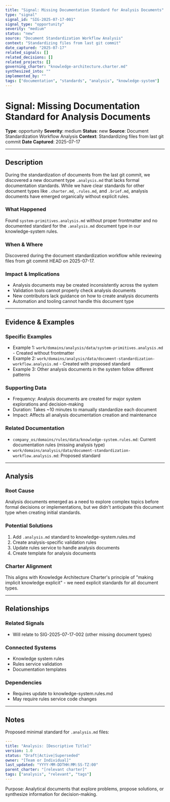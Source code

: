 ```yaml
---
title: "Signal: Missing Documentation Standard for Analysis Documents"
type: "signal"
signal_id: "SIG-2025-07-17-001"
signal_type: "opportunity"
severity: "medium"
status: "new"
source: "Document Standardization Workflow Analysis"
context: "Standardizing files from last git commit"
date_captured: "2025-07-17"
related_signals: []
related_decisions: []
related_projects: []
governing_charter: "knowledge-architecture.charter.md"
synthesized_into: ""
implemented_by: ""
tags: ["documentation", "standards", "analysis", "knowledge-system"]
---
```


# **Signal: Missing Documentation Standard for Analysis Documents**

**Type**: opportunity
**Severity**: medium
**Status**: new
**Source**: Document Standardization Workflow Analysis
**Context**: Standardizing files from last git commit
**Date Captured**: 2025-07-17

---

## **Description**

During the standardization of documents from the last git commit, we discovered a new document type `.analysis.md` that lacks formal documentation standards. While we have clear standards for other document types like `.charter.md`, `.rules.md`, and `.brief.md`, analysis documents have emerged organically without explicit rules.

### **What Happened**
Found `system-primitives.analysis.md` without proper frontmatter and no documented standard for the `.analysis.md` document type in our knowledge-system rules.

### **When & Where**
Discovered during the document standardization workflow while reviewing files from git commit HEAD on 2025-07-17.

### **Impact & Implications**
- Analysis documents may be created inconsistently across the system
- Validation tools cannot properly check analysis documents
- New contributors lack guidance on how to create analysis documents
- Automation and tooling cannot handle this document type

---

## **Evidence & Examples**

### **Specific Examples**
- Example 1: `work/domains/analysis/data/system-primitives.analysis.md` - Created without frontmatter
- Example 2: `work/domains/analysis/data/document-standardization-workflow.analysis.md` - Created with proposed standard
- Example 3: Other analysis documents in the system follow different patterns

### **Supporting Data**
- Frequency: Analysis documents are created for major system explorations and decision-making
- Duration: Takes ~10 minutes to manually standardize each document
- Impact: Affects all analysis documentation creation and maintenance

### **Related Documentation**
- `company_os/domains/rules/data/knowledge-system.rules.md`: Current documentation rules (missing analysis type)
- `work/domains/analysis/data/document-standardization-workflow.analysis.md`: Proposed standard

---

## **Analysis**

### **Root Cause**
Analysis documents emerged as a need to explore complex topics before formal decisions or implementations, but we didn't anticipate this document type when creating initial standards.

### **Potential Solutions**
1. Add `.analysis.md` standard to knowledge-system.rules.md
2. Create analysis-specific validation rules
3. Update rules service to handle analysis documents
4. Create template for analysis documents

### **Charter Alignment**
This aligns with Knowledge Architecture Charter's principle of "making implicit knowledge explicit" - we need explicit standards for all document types.

---

## **Relationships**

### **Related Signals**
- Will relate to SIG-2025-07-17-002 (other missing document types)

### **Connected Systems**
- Knowledge system rules
- Rules service validation
- Documentation templates

### **Dependencies**
- Requires update to knowledge-system.rules.md
- May require rules service code changes

---

## **Notes**

Proposed minimal standard for `.analysis.md` files:
```yaml
---
title: "Analysis: [Descriptive Title]"
version: 1.0
status: "Draft|Active|Superseded"
owner: "[Team or Individual]"
last_updated: "YYYY-MM-DDTHH:MM:SS-TZ:00"
parent_charter: "[relevant charter]"
tags: ["analysis", "relevant", "tags"]
---
```

Purpose: Analytical documents that explore problems, propose solutions, or synthesize information for decision-making.
